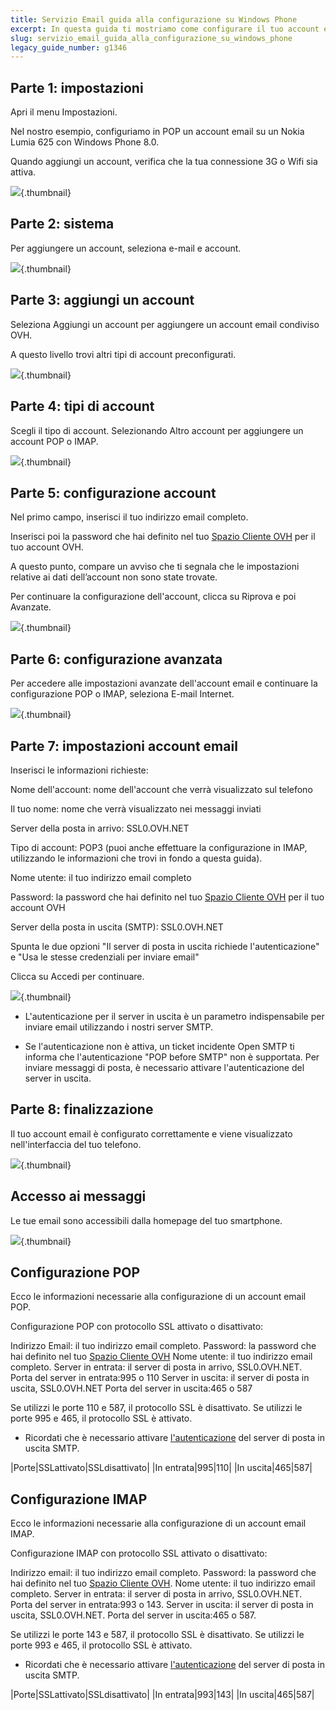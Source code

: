 ```yaml
---
title: Servizio Email guida alla configurazione su Windows Phone
excerpt: In questa guida ti mostriamo come configurare il tuo account email sul tuo Windows Phone
slug: servizio_email_guida_alla_configurazione_su_windows_phone
legacy_guide_number: g1346
---
```



## Parte 1: impostazioni
Apri il menu Impostazioni.

Nel nostro esempio, configuriamo in POP un account email su un Nokia Lumia 625 con Windows Phone 8.0.

Quando aggiungi un account, verifica che la tua connessione 3G o Wifi sia attiva.

![](images/img_1501.jpg){.thumbnail}


## Parte 2: sistema
Per aggiungere un account, seleziona e-mail e account.

![](images/img_1502.jpg){.thumbnail}


## Parte 3: aggiungi un account
Seleziona Aggiungi un account per aggiungere un account email condiviso OVH.

A questo livello trovi altri tipi di account preconfigurati.

![](images/img_1503.jpg){.thumbnail}


## Parte 4: tipi di account
Scegli il tipo di account. Selezionando Altro account per aggiungere un account POP o IMAP.

![](images/img_1504.jpg){.thumbnail}


## Parte 5: configurazione account
Nel primo campo, inserisci il tuo indirizzo email completo.

Inserisci poi la password che hai definito nel tuo [Spazio Cliente OVH](https://www.ovh.com/manager/) per il tuo account OVH.

A questo punto, compare un avviso che ti segnala che le impostazioni relative ai dati dell’account non sono state trovate.

Per continuare la configurazione dell'account, clicca su Riprova e poi Avanzate.

![](images/img_1505.jpg){.thumbnail}


## Parte 6: configurazione avanzata
Per accedere alle impostazioni avanzate dell'account email e continuare la configurazione POP o IMAP, seleziona E-mail Internet.

![](images/img_1506.jpg){.thumbnail}


## Parte 7: impostazioni account email
Inserisci le informazioni richieste:

Nome dell'account: nome dell'account che verrà visualizzato sul telefono

Il tuo nome: nome che verrà visualizzato nei messaggi inviati

Server della posta in arrivo: SSL0.OVH.NET

Tipo di account: POP3 (puoi anche effettuare la configurazione in IMAP, utilizzando le informazioni che trovi in fondo a questa guida).

Nome utente: il tuo indirizzo email completo

Password: la password che hai definito nel tuo [Spazio Cliente OVH](https://www.ovh.com/auth/?action=gotomanager) per il tuo account OVH

Server della posta in uscita (SMTP): SSL0.OVH.NET

Spunta le due opzioni "Il server di posta in uscita richiede l'autenticazione" e "Usa le stesse credenziali per inviare email"

Clicca su Accedi per continuare.

![](images/img_2401.jpg){.thumbnail}

- L'autenticazione per il server in uscita è un parametro indispensabile per inviare email utilizzando i nostri server SMTP.

- Se l'autenticazione non è attiva, un ticket incidente Open SMTP ti informa che l'autenticazione "POP before SMTP" non è supportata. Per inviare messaggi di posta, è necessario attivare l'autenticazione del server in uscita.




## Parte 8: finalizzazione
Il tuo account email è configurato correttamente e viene visualizzato nell'interfaccia del tuo telefono.

![](images/img_1508.jpg){.thumbnail}


## Accesso ai messaggi
Le tue email sono accessibili dalla homepage del tuo smartphone.

![](images/img_1509.jpg){.thumbnail}


## Configurazione POP
Ecco le informazioni necessarie alla configurazione di un account email POP.

Configurazione POP con protocollo SSL attivato o disattivato:

Indirizzo Email: il tuo indirizzo email completo.
Password: la password che hai definito nel tuo [Spazio Cliente OVH](https://www.ovh.com/manager/)
Nome utente: il tuo indirizzo email completo.
Server in entrata: il server di posta in arrivo, SSL0.OVH.NET.
Porta del server in entrata:995 o 110
Server in uscita: il server di posta in uscita, SSL0.OVH.NET
Porta del server in uscita:465 o 587

Se utilizzi le porte 110 e 587, il protocollo SSL è disattivato.
Se utilizzi le porte 995 e 465, il protocollo SSL è attivato. 


- Ricordati che è necessario attivare [l'autenticazione](#configurazione_account_di_posta_condivisa_con_windows_phone_8_partie_7_impostazioni_account_email) del server di posta in uscita SMTP.


|Porte|SSLattivato|SSLdisattivato|
|In entrata|995|110|
|In uscita|465|587|




## Configurazione IMAP
Ecco le informazioni necessarie alla configurazione di un account email IMAP.

Configurazione IMAP con protocollo SSL attivato o disattivato:

Indirizzo email: il tuo indirizzo email completo.
Password: la password che hai definito nel tuo [Spazio Cliente OVH](https://www.ovh.com/manager/).
Nome utente: il tuo indirizzo email completo.
Server in entrata: il server di posta in arrivo, SSL0.OVH.NET.
Porta del server in entrata:993 o 143.
Server in uscita: il server di posta in uscita, SSL0.OVH.NET.
Porta del server in uscita:465 o 587.

Se utilizzi le porte 143 e 587, il protocollo SSL è disattivato.
Se utilizzi le porte 993 e 465, il protocollo SSL è attivato.


- Ricordati che è necessario attivare [l'autenticazione](#modifica_il_tuo_account_email_su_outlook_2011_mac_strumenti_-_account) del server di posta in uscita SMTP.



|Porte|SSLattivato|SSLdisattivato|
|In entrata|993|143|
|In uscita|465|587|



